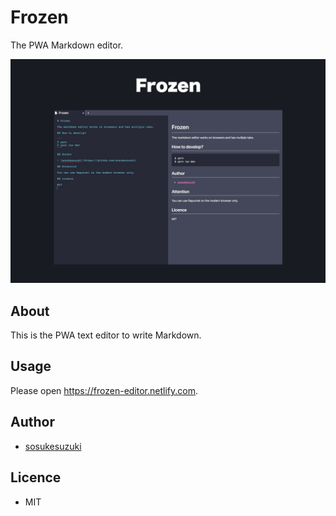 # Frozen

The PWA Markdown editor.

![Frozen ScreenShot](./resources/Frozen.jpg)

## About

This is the PWA text editor to write Markdown.

## Usage

Please open https://frozen-editor.netlify.com.

## Author

- [sosukesuzuki](https://github.com/sosukesuzuki)

## Licence

- MIT
